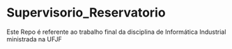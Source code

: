 # Supervisorio_Reservatorio
Este Repo é referente ao trabalho final da disciplina de Informática Industrial ministrada na UFJF
